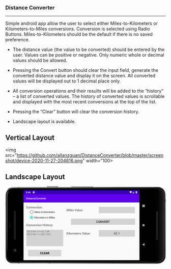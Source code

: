 ### Distance Converter
---
Simple android app allow the user to select either Miles-to-Kilometers or Kilometers-to-Miles
conversions. Conversion is selected using Radio Buttons. Miles-to-Kilometers should be the default
if there is no saved preference.

- The distance value (the value to be converted) should be entered by the user. Values can be
positive or negative. Only numeric whole or decimal values should be allowed.

- Pressing the Convert button should clear the input field, generate the converted distance value and
display it on the screen. All converted values will be displayed out to 1 decimal place only.

- All conversion operations and their results will be added to the “history” – a list of converted
values. The history of converted values is scrollable and displayed with the most recent
conversions at the top of the list.

- Pressing the “Clear” button will clear the conversion history.

- Landscape layout is available.

## Vertical Layout
<img src="https://github.com/allanzguan/DistanceConverter/blob/master/screenshot/device-2020-11-27-204616.png" width="100>

## Landscape Layout
![Landscape Layout](https://github.com/allanzguan/DistanceConverter/blob/master/screenshot/device-2020-11-27-204704.png)
